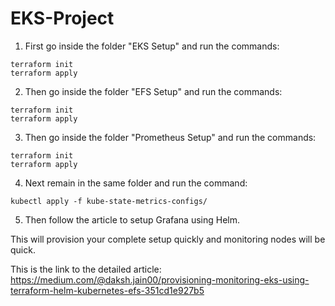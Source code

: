 # EKS-Project

1. First go inside the folder "EKS Setup" and run the commands:
```
terraform init
terraform apply
```

2. Then go inside the folder "EFS Setup" and run the commands:
```
terraform init
terraform apply
```

3. Then go inside the folder "Prometheus Setup" and run the commands:
```
terraform init
terraform apply
```

4. Next remain in the same folder and run the command:
```
kubectl apply -f kube-state-metrics-configs/
```

5. Then follow the article to setup Grafana using Helm.

This will provision your complete setup quickly and monitoring nodes will be quick.

This is the link to the detailed article: 
https://medium.com/@daksh.jain00/provisioning-monitoring-eks-using-terraform-helm-kubernetes-efs-351cd1e927b5
